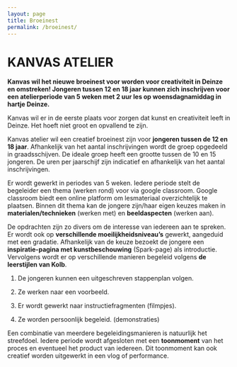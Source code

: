 ```yaml
---
layout: page
title: Broeinest
permalink: /broeinest/
---
```


# KANVAS ATELIER

**Kanvas wil het nieuwe broeinest voor worden voor creativiteit in Deinze en omstreken! Jongeren tussen 12 en 18 jaar kunnen zich inschrijven voor een atelierperiode van 5 weken met 2 uur les op woensdagnamiddag in hartje Deinze.**

Kanvas wil er in de eerste plaats voor zorgen dat kunst en creativiteit leeft in Deinze. Het hoeft niet groot en opvallend te zijn.

Kanvas atelier wil een creatief broeinest zijn voor **jongeren tussen de 12 en 18 jaar**. Afhankelijk van het aantal inschrijvingen wordt de groep opgedeeld in graadsschijven. De ideale groep heeft een grootte tussen de 10 en 15 jongeren. De uren per jaarschijf zijn indicatief en afhankelijk van het aantal inschrijvingen. 

Er wordt gewerkt in periodes van 5 weken. Iedere periode stelt de begeleider een thema (werken rond) voor via google classroom. Google classroom biedt een online platform om lesmateriaal overzichtelijk te plaatsen.
Binnen dit thema kan de jongere zijn/haar eigen keuzes maken in **materialen/technieken** (werken met) en **beeldaspecten** (werken aan).

De opdrachten zijn zo divers om de interesse van iedereen aan te spreken. Er wordt ook op **verschillende moeilijkheidsniveau’s** gewerkt, aangeduid met een gradatie.
Afhankelijk van de keuze bezoekt de jongere een **inspiratie-pagina met kunstbeschouwing** (Spark-page) als introductie.
Vervolgens wordt er op verschillende manieren begeleid volgens **de leerstijlen van Kolb**.
1.	De jongeren kunnen een uitgeschreven stappenplan volgen.

2.	Ze werken naar een voorbeeld.
3.	Er wordt gewerkt naar instructiefragmenten (filmpjes).
4.	Ze worden persoonlijk begeleid. (demonstraties)

Een combinatie van meerdere begeleidingsmanieren is natuurlijk het streefdoel.
Iedere periode wordt afgesloten met een **toonmoment** van het proces en eventueel het product van iedereen. Dit toonmoment kan ook creatief worden uitgewerkt in een vlog of performance.
  